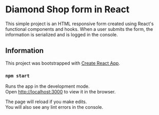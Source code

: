 # Diamond Shop form in React

This simple project is an HTML responsive form created using React's functional components and hooks. When a user submits the form, the information is serialized and is logged in the console.

## Information

This project was bootstrapped with [Create React App](https://github.com/facebook/create-react-app).

### `npm start`

Runs the app in the development mode.<br />
Open [http://localhost:3000](http://localhost:3000) to view it in the browser.

The page will reload if you make edits.<br />
You will also see any lint errors in the console.
